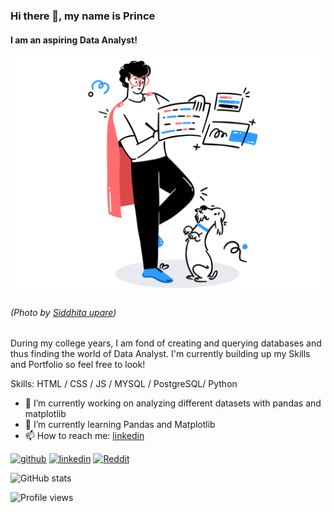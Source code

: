 ### Hi there 👋, my name is Prince
#### I am an aspiring Data Analyst!
![I am an aspiring Data Analyst!](https://github.com/PrynsTag/PrynsTag/blob/master/banner_illustration.png)
###### (Photo by [Siddhita upare](https://dribbble.com/shots/7250175-Manage-your-own-task))
During my college years, I am fond of creating and querying databases and thus finding the world of Data Analyst. I'm currently building up my Skills and Portfolio so feel free to look!

Skills: HTML / CSS / JS / MYSQL / PostgreSQL/ Python 

- 🔭 I’m currently working on analyzing different datasets with pandas and matplotlib 
- 🌱 I’m currently learning Pandas and Matplotlib 
- 📫 How to reach me: [linkedin](https://www.linkedin.com/in/prynstag/) 


[<img src='https://cdn.jsdelivr.net/npm/simple-icons@3.0.1/icons/github.svg' alt='github' height='40'>](https://github.com/PrynsTag)  [<img src='https://cdn.jsdelivr.net/npm/simple-icons@3.0.1/icons/linkedin.svg' alt='linkedin' height='40'>](https://www.linkedin.com/in/https://www.linkedin.com/in/prynstag//)  [<img src='https://cdn.jsdelivr.net/npm/simple-icons@3.0.1/icons/reddit.svg' alt='Reddit' height='40'>](https://www.reddit.com/user/https://www.reddit.com/user/Prynslion)  

![GitHub stats](https://github-readme-stats.vercel.app/api?username=PrynsTag&show_icons=true)  

![Profile views](https://gpvc.arturio.dev/PrynsTag)  
